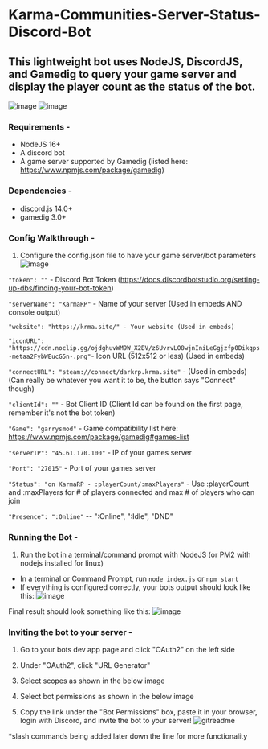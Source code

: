 # Karma-Communities-Server-Status-Discord-Bot
## This lightweight bot uses NodeJS, DiscordJS, and Gamedig to query your game server and display the player count as the status of the bot.

![image](https://user-images.githubusercontent.com/107073565/213132696-41b4c62b-9319-4fe5-8c23-d1688808eceb.png)
![image](https://user-images.githubusercontent.com/107073565/213132811-1441f256-6eb5-4db8-8c79-ca2898437696.png)


### **Requirements -** 
- NodeJS 16+
- A discord bot
- A game server supported by Gamedig (listed here: https://www.npmjs.com/package/gamedig)

### **Dependencies -**
- discord.js 14.0+
- gamedig 3.0+

### **Config Walkthrough -**
1. Configure the config.json file to have your game server/bot parameters
![image](https://user-images.githubusercontent.com/107073565/213130567-0dfaea69-7482-4e5b-b95c-e56e0bf53c29.png)

```"token": ""``` - Discord Bot Token (https://docs.discordbotstudio.org/setting-up-dbs/finding-your-bot-token)

```"serverName": "KarmaRP"``` - Name of your server (Used in embeds AND console output)

```"website": "https://krma.site/" - Your website (Used in embeds)```

```"iconURL": "https://cdn.noclip.gg/ojdghuvWM9W_X2BV/z6UvrvLO8wjnIniLeGgjzfp0Dikqps-metaa2FybWEucG5n-.png"```- Icon URL (512x512 or less) (Used in embeds)

```"connectURL": "steam://connect/darkrp.krma.site"``` - (Used in embeds) (Can really be whatever you want it to be, the button says "Connect" though)

```"clientId": ""``` - Bot Client ID (Client Id can be found on the first page, remember it's not the bot token)

```"Game": "garrysmod"``` - Game compatibility list here: https://www.npmjs.com/package/gamedig#games-list

```"serverIP": "45.61.170.100"``` - IP of your games server

```"Port": "27015"``` - Port of your games server
	
```"Status": "on KarmaRP - :playerCount/:maxPlayers"``` - Use :playerCount and :maxPlayers for # of players connected and max # of players who can join

```"Presence": ":Online"``` -- ":Online", ":Idle", "DND"

### **Running the Bot -**

1. Run the bot in a terminal/command prompt with NodeJS (or PM2 with nodejs installed for linux)
- In a terminal or Command Prompt, run 
```node index.js``` or ```npm start```
- If everything is configured correctly, your bots output should look like this:
![image](https://user-images.githubusercontent.com/107073565/213130755-2daacb76-b479-446e-b496-3acdd2c87c6d.png)

Final result should look something like this:
![image](https://user-images.githubusercontent.com/107073565/213130875-714302a7-9c3e-439f-b0b0-db23fd487a57.png)

### **Inviting the bot to your server -**

1. Go to your bots dev app page and click "OAuth2" on the left side

2. Under "OAuth2", click "URL Generator"

3. Select scopes as shown in the below image

4. Select bot permissions as shown in the below image

5. Copy the link under the "Bot Permissions" box, paste it in your browser, login with Discord, and invite the bot to your server!
![gitreadme](https://user-images.githubusercontent.com/107073565/213134525-ff29f242-25c8-4e29-ac7c-f348674a7053.png)



*slash commands being added later down the line for more functionality
